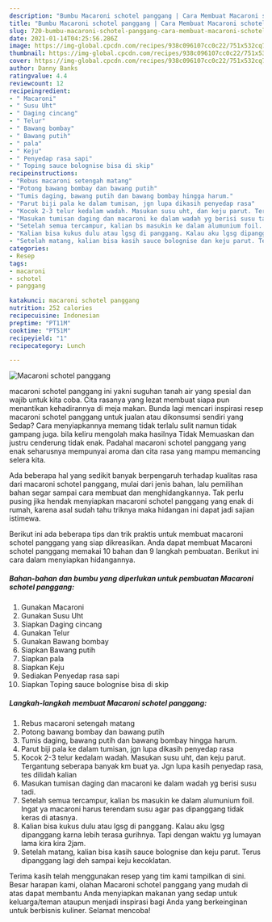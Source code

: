 ```yaml
---
description: "Bumbu Macaroni schotel panggang | Cara Membuat Macaroni schotel panggang Yang Mudah Dan Praktis"
title: "Bumbu Macaroni schotel panggang | Cara Membuat Macaroni schotel panggang Yang Mudah Dan Praktis"
slug: 720-bumbu-macaroni-schotel-panggang-cara-membuat-macaroni-schotel-panggang-yang-mudah-dan-praktis
date: 2021-01-14T04:25:56.286Z
image: https://img-global.cpcdn.com/recipes/938c096107cc0c22/751x532cq70/macaroni-schotel-panggang-foto-resep-utama.jpg
thumbnail: https://img-global.cpcdn.com/recipes/938c096107cc0c22/751x532cq70/macaroni-schotel-panggang-foto-resep-utama.jpg
cover: https://img-global.cpcdn.com/recipes/938c096107cc0c22/751x532cq70/macaroni-schotel-panggang-foto-resep-utama.jpg
author: Danny Banks
ratingvalue: 4.4
reviewcount: 12
recipeingredient:
- " Macaroni"
- " Susu Uht"
- " Daging cincang"
- " Telur"
- " Bawang bombay"
- " Bawang putih"
- " pala"
- " Keju"
- " Penyedap rasa sapi"
- " Toping sauce bolognise bisa di skip"
recipeinstructions:
- "Rebus macaroni setengah matang"
- "Potong bawang bombay dan bawang putih"
- "Tumis daging, bawang putih dan bawang bombay hingga harum."
- "Parut biji pala ke dalam tumisan, jgn lupa dikasih penyedap rasa"
- "Kocok 2-3 telur kedalam wadah. Masukan susu uht, dan keju parut. Tergantung seberapa banyak km buat ya. Jgn lupa kasih penyedap rasa, tes dilidah kalian"
- "Masukan tumisan daging dan macaroni ke dalam wadah yg berisi susu tadi."
- "Setelah semua tercampur, kalian bs masukin ke dalam alumunium foil. Ingat ya macaroni harus terendam susu agar pas dipanggang tidak keras di atasnya."
- "Kalian bisa kukus dulu atau lgsg di panggang. Kalau aku lgsg dipanggang karna lebih terasa gurihnya. Tapi dengan waktu yg lumayan lama kira kira 2jam."
- "Setelah matang, kalian bisa kasih sauce bolognise dan keju parut. Terus dipanggang lagi deh sampai keju kecoklatan."
categories:
- Resep
tags:
- macaroni
- schotel
- panggang

katakunci: macaroni schotel panggang 
nutrition: 252 calories
recipecuisine: Indonesian
preptime: "PT11M"
cooktime: "PT51M"
recipeyield: "1"
recipecategory: Lunch

---
```



![Macaroni schotel panggang](https://img-global.cpcdn.com/recipes/938c096107cc0c22/751x532cq70/macaroni-schotel-panggang-foto-resep-utama.jpg)


macaroni schotel panggang ini yakni suguhan tanah air yang spesial dan wajib untuk kita coba. Cita rasanya yang lezat membuat siapa pun menantikan kehadirannya di meja makan.
Bunda lagi mencari inspirasi resep macaroni schotel panggang untuk jualan atau dikonsumsi sendiri yang Sedap? Cara menyiapkannya memang tidak terlalu sulit namun tidak gampang juga. bila keliru mengolah maka hasilnya Tidak Memuaskan dan justru cenderung tidak enak. Padahal macaroni schotel panggang yang enak seharusnya mempunyai aroma dan cita rasa yang mampu memancing selera kita.



Ada beberapa hal yang sedikit banyak berpengaruh terhadap kualitas rasa dari macaroni schotel panggang, mulai dari jenis bahan, lalu pemilihan bahan segar sampai cara membuat dan menghidangkannya. Tak perlu pusing jika hendak menyiapkan macaroni schotel panggang yang enak di rumah, karena asal sudah tahu triknya maka hidangan ini dapat jadi sajian istimewa.


Berikut ini ada beberapa tips dan trik praktis untuk membuat macaroni schotel panggang yang siap dikreasikan. Anda dapat membuat Macaroni schotel panggang memakai 10 bahan dan 9 langkah pembuatan. Berikut ini cara dalam menyiapkan hidangannya.

<!--inarticleads1-->

##### Bahan-bahan dan bumbu yang diperlukan untuk pembuatan Macaroni schotel panggang:

1. Gunakan  Macaroni
1. Gunakan  Susu Uht
1. Siapkan  Daging cincang
1. Gunakan  Telur
1. Gunakan  Bawang bombay
1. Siapkan  Bawang putih
1. Siapkan  pala
1. Siapkan  Keju
1. Sediakan  Penyedap rasa sapi
1. Siapkan  Toping sauce bolognise bisa di skip




<!--inarticleads2-->

##### Langkah-langkah membuat Macaroni schotel panggang:

1. Rebus macaroni setengah matang
1. Potong bawang bombay dan bawang putih
1. Tumis daging, bawang putih dan bawang bombay hingga harum.
1. Parut biji pala ke dalam tumisan, jgn lupa dikasih penyedap rasa
1. Kocok 2-3 telur kedalam wadah. Masukan susu uht, dan keju parut. Tergantung seberapa banyak km buat ya. Jgn lupa kasih penyedap rasa, tes dilidah kalian
1. Masukan tumisan daging dan macaroni ke dalam wadah yg berisi susu tadi.
1. Setelah semua tercampur, kalian bs masukin ke dalam alumunium foil. Ingat ya macaroni harus terendam susu agar pas dipanggang tidak keras di atasnya.
1. Kalian bisa kukus dulu atau lgsg di panggang. Kalau aku lgsg dipanggang karna lebih terasa gurihnya. Tapi dengan waktu yg lumayan lama kira kira 2jam.
1. Setelah matang, kalian bisa kasih sauce bolognise dan keju parut. Terus dipanggang lagi deh sampai keju kecoklatan.




Terima kasih telah menggunakan resep yang tim kami tampilkan di sini. Besar harapan kami, olahan Macaroni schotel panggang yang mudah di atas dapat membantu Anda menyiapkan makanan yang sedap untuk keluarga/teman ataupun menjadi inspirasi bagi Anda yang berkeinginan untuk berbisnis kuliner. Selamat mencoba!
